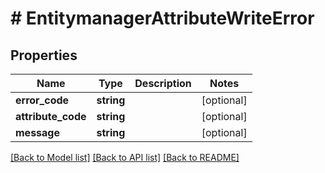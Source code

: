 # # EntitymanagerAttributeWriteError


## Properties 


Name | Type | Description | Notes
------------ | ------------- | ------------- | -------------
**error_code**| **string** |   | [optional]
**attribute_code**| **string** |   | [optional]
**message**| **string** |   | [optional]


[[Back to Model list]](../../README.md#models) [[Back to API list]](../../README.md#endpoints) [[Back to README]](../../README.md)

